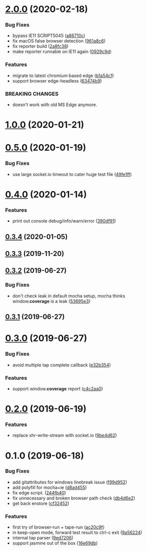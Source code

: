 # [2.0.0](https://github.com/3cp/browser-do/compare/v1.0.0...v2.0.0) (2020-02-18)


### Bug Fixes

* bypass IE11 SCRIPT5045 ([a86710c](https://github.com/3cp/browser-do/commit/a86710c7aa5b9e0178328c46b934ca4e350c188d))
* fix macOS false browser detection ([961a8c6](https://github.com/3cp/browser-do/commit/961a8c60e16fda9771574cc40f8f46ea34b1d2eb))
* fix reporter build ([2a8fc38](https://github.com/3cp/browser-do/commit/2a8fc38f8d5dc3b872c210729831810db096a1ce))
* make reporter runnable on IE11 again ([0929c9d](https://github.com/3cp/browser-do/commit/0929c9dda6c88416a69479c95d8908a49670f317))


### Features

* migrate to latest chromium based edge ([b1a54c1](https://github.com/3cp/browser-do/commit/b1a54c195249469c94fa48c7a73b2679781680d5))
* support browser edge-headless ([63474b9](https://github.com/3cp/browser-do/commit/63474b979bfa36ad55aafca979099e1200d9136f))


### BREAKING CHANGES

* doesn't work with old MS Edge anymore.



# [1.0.0](https://github.com/3cp/browser-do/compare/v0.5.0...v1.0.0) (2020-01-21)



# [0.5.0](https://github.com/3cp/browser-do/compare/v0.4.0...v0.5.0) (2020-01-19)


### Bug Fixes

* use large socket.io timeout to cater huge test file ([49fe1ff](https://github.com/3cp/browser-do/commit/49fe1ffef5b2ed12df5a5b082ed0fd180604753c))



# [0.4.0](https://github.com/3cp/browser-do/compare/v0.3.4...v0.4.0) (2020-01-14)


### Features

* print out console debug/info/warn/error ([390df91](https://github.com/3cp/browser-do/commit/390df919f261d1766ebbd82f8cafe015bb577d52))



## [0.3.4](https://github.com/3cp/browser-do/compare/v0.3.3...v0.3.4) (2020-01-05)



## [0.3.3](https://github.com/3cp/browser-do/compare/v0.3.2...v0.3.3) (2019-11-20)



## [0.3.2](https://github.com/3cp/browser-do/compare/v0.3.1...v0.3.2) (2019-06-27)


### Bug Fixes

* don't check leak in default mocha setup, mocha thinks window.__coverage__ is a leak ([53695e3](https://github.com/3cp/browser-do/commit/53695e3))



## [0.3.1](https://github.com/3cp/browser-do/compare/v0.3.0...v0.3.1) (2019-06-27)



# [0.3.0](https://github.com/3cp/browser-do/compare/v0.2.0...v0.3.0) (2019-06-27)


### Bug Fixes

* avoid multiple tap complete callback ([e32b354](https://github.com/3cp/browser-do/commit/e32b354))


### Features

* support window.__coverage__ report ([c4c2aa0](https://github.com/3cp/browser-do/commit/c4c2aa0))



# [0.2.0](https://github.com/3cp/browser-do/compare/v0.1.0...v0.2.0) (2019-06-19)


### Features

* replace xhr-write-stream with socket.io ([9be4d62](https://github.com/3cp/browser-do/commit/9be4d62))



# 0.1.0 (2019-06-18)


### Bug Fixes

* add gitattributes for windows linebreak issue ([f99d952](https://github.com/3cp/browser-do/commit/f99d952))
* add polyfill for mocha+ie ([d8ad455](https://github.com/3cp/browser-do/commit/d8ad455))
* fix edge script. ([244fb40](https://github.com/3cp/browser-do/commit/244fb40))
* fix unnecessary and broken browser path check ([db4d6e2](https://github.com/3cp/browser-do/commit/db4d6e2))
* get back enstore ([cf32452](https://github.com/3cp/browser-do/commit/cf32452))


### Features

* first try of browser-run + tape-run ([ac20c9f](https://github.com/3cp/browser-do/commit/ac20c9f))
* in keep-open mode, forward test result to ctrl-c exit ([9a56224](https://github.com/3cp/browser-do/commit/9a56224))
* internal tap parser ([9ed7206](https://github.com/3cp/browser-do/commit/9ed7206))
* support jasmine out of the box ([16e69db](https://github.com/3cp/browser-do/commit/16e69db))




